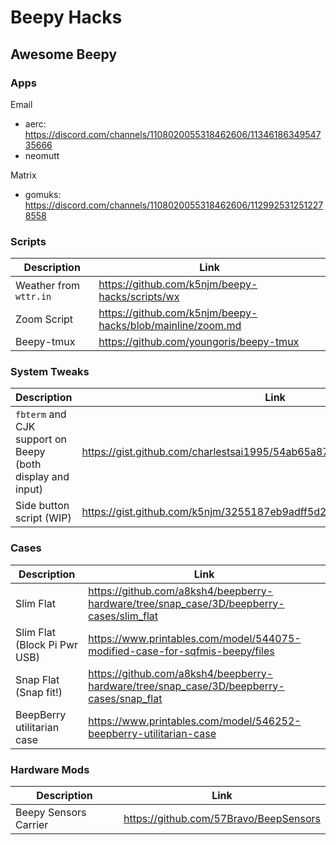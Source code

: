 # Beepy Hacks

## Awesome Beepy 

### Apps

Email
- aerc: https://discord.com/channels/1108020055318462606/1134618634954735666
- neomutt

Matrix
- gomuks: https://discord.com/channels/1108020055318462606/1129925312512278558

### Scripts
| Description | Link |
|-------------|------|
| Weather from `wttr.in` |  https://github.com/k5njm/beepy-hacks/scripts/wx |
| Zoom Script |  https://github.com/k5njm/beepy-hacks/blob/mainline/zoom.md |
| Beepy-tmux| https://github.com/youngoris/beepy-tmux |

### System Tweaks

| Description | Link |
|-------------|------|
| `fbterm` and CJK support on Beepy (both display and input) |  https://gist.github.com/charlestsai1995/54ab65a87e2e063ea25eb3aec4193fe1     |
| Side button script (WIP) | https://gist.github.com/k5njm/3255187eb9adff5d2cb6c06b94546d51 |


### Cases
| Description | Link |
|-------------|------|
| Slim Flat | https://github.com/a8ksh4/beepberry-hardware/tree/snap_case/3D/beepberry-cases/slim_flat |
| Slim Flat (Block Pi Pwr USB) | https://www.printables.com/model/544075-modified-case-for-sqfmis-beepy/files |
| Snap Flat (Snap fit!) | https://github.com/a8ksh4/beepberry-hardware/tree/snap_case/3D/beepberry-cases/snap_flat |
| BeepBerry utilitarian case | https://www.printables.com/model/546252-beepberry-utilitarian-case |


### Hardware Mods
 Description | Link |
|-------------|------|
| Beepy Sensors Carrier |  https://github.com/57Bravo/BeepSensors |
